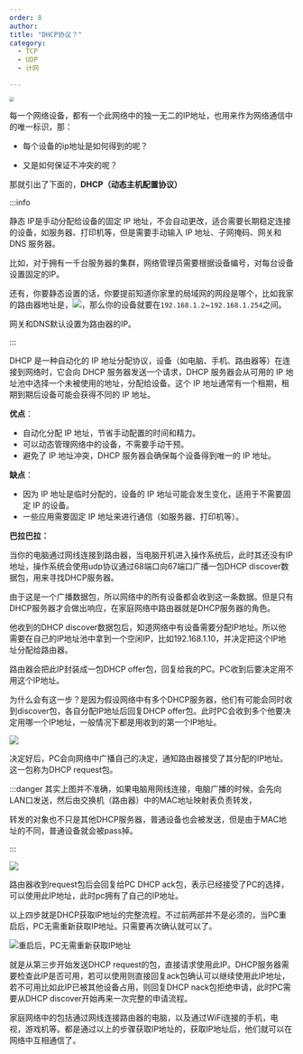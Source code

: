 ```yaml
---
order: 8
author: 
title: "DHCP协议？"
category:
  - TCP
  - UDP
  - 计网

---
```


<img src="https://qtp-1324720525.cos.ap-shanghai.myqcloud.com/blog/image-20250116113353161.png" style="zoom:50%;" />

每一个网络设备，都有一个此网络中的独一无二的IP地址，也用来作为网络通信中的唯一标识，那：

- 每个设备的ip地址是如何得到的呢？

- 又是如何保证不冲突的呢？

那就引出了下面的，**DHCP（动态主机配置协议）**

:::info

静态 IP是手动分配给设备的固定 IP 地址，不会自动更改，适合需要长期稳定连接的设备，如服务器、打印机等，但是需要手动输入 IP 地址、子网掩码、网关和 DNS 服务器。

比如，对于拥有一千台服务器的集群，网络管理员需要根据设备编号，对每台设备设置固定的IP。

还有，你要静态设置的话，你要提前知道你家里的局域网的网段是哪个，比如我家的路由器地址是，![](https://qtp-1324720525.cos.ap-shanghai.myqcloud.com/blog/image-20250116135646690.png)，那么你的设备就要在`192.168.1.2`~`192.168.1.254`之间。

网关和DNS默认设置为路由器的IP。

:::

DHCP 是一种自动化的 IP 地址分配协议，设备（如电脑、手机、路由器等）在连接到网络时，它会向 DHCP 服务器发送一个请求，DHCP 服务器会从可用的 IP 地址池中选择一个未被使用的地址，分配给设备。这个 IP 地址通常有一个租期，租期到期后设备可能会获得不同的 IP 地址。

**优点**：

- 自动化分配 IP 地址，节省手动配置的时间和精力。
- 可以动态管理网络中的设备，不需要手动干预。
- 避免了 IP 地址冲突，DHCP 服务器会确保每个设备得到唯一的 IP 地址。

**缺点**：

- 因为 IP 地址是临时分配的，设备的 IP 地址可能会发生变化，适用于不需要固定 IP 的设备。
- 一些应用需要固定 IP 地址来进行通信（如服务器、打印机等）。

**巴拉巴拉：**

当你的电脑通过网线连接到路由器，当电脑开机进入操作系统后，此时其还没有IP地址，操作系统会使用udp协议通过68端口向67端口广播一包DHCP discover数据包，用来寻找DHCP服务器。

由于这是一个广播数据包，所以网络中的所有设备都会收到这一条数据。但是只有DHCP服务器才会做出响应，在家庭网络中路由器就是DHCP服务器的角色。

他收到的DHCP discover数据包后，知道网络中有设备需要分配IP地址。所以他需要在自己的IP地址池中拿到一个空闲IP，比如192.168.1.10，并决定把这个IP地址分配给路由器。

路由器会把此IP封装成一包DHCP offer包，回复给我的PC。PC收到后要决定用不用这个IP地址。

为什么会有这一步？是因为假设网络中有多个DHCP服务器，他们有可能会同时收到discover包，各自分配IP地址后回复DHCP offer包。此时PC会收到多个他要决定用哪一个IP地址，一般情况下都是用收到的第一个IP地址。

![](https://qtp-1324720525.cos.ap-shanghai.myqcloud.com/blog/image-20250116121017109.png)

决定好后，PC会向网络中广播自己的决定，通知路由器接受了其分配的IP地址。这一包称为DHCP request包。

:::danger
其实上图并不准确，如果电脑用网线连接，电脑广播的时候，会先向LAN口发送，然后由交换机（路由器）中的MAC地址映射表负责转发，

转发的对象也不只是其他DHCP服务器，普通设备也会被发送，但是由于MAC地址的不同，普通设备就会被pass掉。

:::





![](https://qtp-1324720525.cos.ap-shanghai.myqcloud.com/blog/image-20250116120935207.png)

路由器收到request包后会回复给PC DHCP ack包，表示已经接受了PC的选择，可以使用此IP地址，此时pc拥有了自己的IP地址。

以上四步就是DHCP获取IP地址的完整流程。不过前两部并不是必须的，当PC重启后，PC无需重新获取IP地址。只需要再次确认就可以了。

![重启后，PC无需重新获取IP地址](https://qtp-1324720525.cos.ap-shanghai.myqcloud.com/blog/image-20250116121218769.png)

就是从第三步开始发送DHCP request的包，直接请求使用此IP。DHCP服务器需要检查此IP是否可用，若可以使用则直接回复ack包确认可以继续使用此IP地址，若不可用比如此IP已被其他设备占用，则回复DHCP nack包拒绝申请，此时PC需要从DHCP discover开始再来一次完整的申请流程。

家庭网络中的包括通过网线连接路由器的电脑，以及通过WiFi连接的手机，电视，游戏机等。都是通过以上的步骤获取IP地址的，获取IP地址后，他们就可以在网络中互相通信了。



